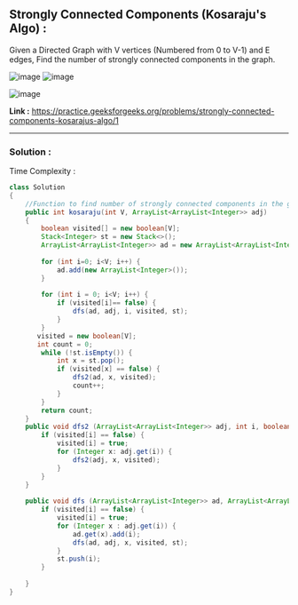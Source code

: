 ## Strongly Connected Components (Kosaraju's Algo) :
Given a Directed Graph with V vertices (Numbered from 0 to V-1) and E edges, Find the number of strongly connected components in the graph.

![image](https://user-images.githubusercontent.com/23376002/162759633-a4f84d65-7df0-4d55-9385-bf069e59ae4b.png)
![image](https://user-images.githubusercontent.com/23376002/162759689-bfc34bdb-9dfe-4a3a-9ad1-507f0dbf709a.png)

![image](https://user-images.githubusercontent.com/23376002/162759749-5ef69f3b-6ce3-493d-918e-562099c7db7d.png)


**Link :** https://practice.geeksforgeeks.org/problems/strongly-connected-components-kosarajus-algo/1


---------------------------------------------------------------------------------------------------------------------------------------------------------


### Solution :

Time Complexity :


```java
class Solution
{
    //Function to find number of strongly connected components in the graph.
    public int kosaraju(int V, ArrayList<ArrayList<Integer>> adj)
    {
        boolean visited[] = new boolean[V];
        Stack<Integer> st = new Stack<>();
        ArrayList<ArrayList<Integer>> ad = new ArrayList<ArrayList<Integer>>();
        
        for (int i=0; i<V; i++) {
            ad.add(new ArrayList<Integer>());
        }
        
        for (int i = 0; i<V; i++) {
            if (visited[i]== false) {
                dfs(ad, adj, i, visited, st);
            }
        }
       visited = new boolean[V];
       int count = 0;
        while (!st.isEmpty()) {
            int x = st.pop();
            if (visited[x] == false) {
                dfs2(ad, x, visited);
                count++;
            }
        }
        return count;
    }
    public void dfs2 (ArrayList<ArrayList<Integer>> adj, int i, boolean[] visited ) {
        if (visited[i] == false) {
            visited[i] = true;
            for (Integer x: adj.get(i)) {
                dfs2(adj, x, visited);
            }
        }
    }
    
    public void dfs (ArrayList<ArrayList<Integer>> ad, ArrayList<ArrayList<Integer>> adj, int i, boolean[] visited, Stack<Integer> st) {
        if (visited[i] == false) {
            visited[i] = true;
            for (Integer x : adj.get(i)) {
                ad.get(x).add(i);
                dfs(ad, adj, x, visited, st);
            }
            st.push(i);
        }
        
    }
}
```



